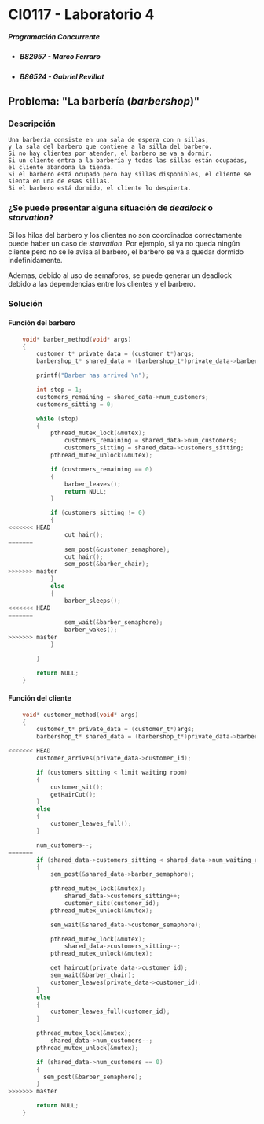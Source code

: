 # CI0117 - Laboratorio 4

##### Programación Concurrente

* ##### B82957 - Marco Ferraro
* ##### B86524 - Gabriel Revillat

## Problema: "La barbería (*barbershop*)"

### Descripción

    Una barbería consiste en una sala de espera con n sillas, 
    y la sala del barbero que contiene a la silla del barbero.
    Si no hay clientes por atender, el barbero se va a dormir.
    Si un cliente entra a la barbería y todas las sillas están ocupadas, el cliente abandona la tienda.
    Si el barbero está ocupado pero hay sillas disponibles, el cliente se sienta en una de esas sillas.
    Si el barbero está dormido, el cliente lo despierta.

### ¿Se puede presentar alguna situación de *deadlock* o *starvation*?

Si los hilos del barbero y los clientes no son coordinados correctamente puede haber un caso de *starvation*. Por ejemplo, si ya no queda ningún cliente pero no se le avisa al barbero, el barbero se va a quedar dormido indefinidamente. 

Ademas, debido al uso de semaforos, se puede generar un deadlock debido a las dependencias entre los clientes y el barbero.

### Solución

#### Función del barbero
```c
    void* barber_method(void* args)
    {
        customer_t* private_data = (customer_t*)args;
        barbershop_t* shared_data = (barbershop_t*)private_data->barber_shop;

        printf("Barber has arrived \n");

        int stop = 1;
        customers_remaining = shared_data->num_customers;
        customers_sitting = 0;

        while (stop)
        {
            pthread_mutex_lock(&mutex);
                customers_remaining = shared_data->num_customers;
                customers_sitting = shared_data->customers_sitting;
            pthread_mutex_unlock(&mutex);

            if (customers_remaining == 0)
            {
                barber_leaves();
                return NULL;
            }

            if (customers_sitting != 0)
            {
<<<<<<< HEAD
                cut_hair();
=======
                sem_post(&customer_semaphore);
                cut_hair();
                sem_post(&barber_chair);
>>>>>>> master
            }
            else
            {
                barber_sleeps();
<<<<<<< HEAD
=======
                sem_wait(&barber_semaphore);
                barber_wakes();
>>>>>>> master
            }

        }

        return NULL;   
    }
```
#### Función del cliente
```c
    void* customer_method(void* args)
    {
        customer_t* private_data = (customer_t*)args;
        barbershop_t* shared_data = (barbershop_t*)private_data->barber_shop;

<<<<<<< HEAD
        customer_arrives(private_data->customer_id);

        if (customers sitting < limit waiting room)
        {
            customer_sit();
            getHairCut();
        }
        else
        {
            customer_leaves_full();
        }

        num_customers--;
=======
        if (shared_data->customers_sitting < shared_data->num_waiting_room)
        {
            sem_post(&shared_data->barber_semaphore);

            pthread_mutex_lock(&mutex);
                shared_data->customers_sitting++;    
                customer_sits(customer_id);
            pthread_mutex_unlock(&mutex);

            sem_wait(&shared_data->customer_semaphore);

            pthread_mutex_lock(&mutex);
                shared_data->customers_sitting--;   
            pthread_mutex_unlock(&mutex);        

            get_haircut(private_data->customer_id); 
            sem_wait(&barber_chair);
            customer_leaves(private_data->customer_id);
        }
        else
        {
            customer_leaves_full(customer_id);
        }

        pthread_mutex_lock(&mutex);
            shared_data->num_customers--;
        pthread_mutex_unlock(&mutex);

        if (shared_data->num_customers == 0)
        {
          sem_post(&barber_semaphore);  
        }
>>>>>>> master

        return NULL;
    }
```